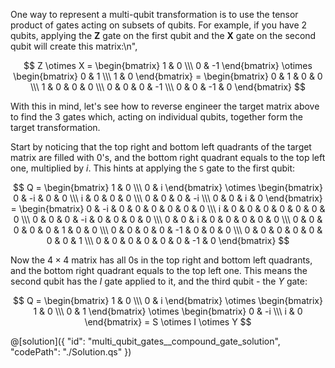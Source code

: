One way to represent a multi-qubit transformation is to use the tensor product of gates acting on subsets of qubits. For example, if you have 2 qubits, applying the **Z** gate on the first qubit and the **X** gate on the second qubit will create this matrix:\n",

$$
Z \otimes X =
\begin{bmatrix} 1 & 0 \\\ 0 & -1 \end{bmatrix} \otimes \begin{bmatrix} 0 & 1 \\\ 1 & 0 \end{bmatrix} =
\begin{bmatrix} 0 & 1 & 0 & 0 \\\ 1 & 0 & 0 & 0 \\\ 0 & 0 & 0 & -1 \\\ 0 & 0 & -1 & 0 \end{bmatrix}
$$

With this in mind, let's see how to reverse engineer the target matrix above to find the 3 gates which, acting on individual qubits, together form the target transformation.

Start by noticing that the top right and bottom left quadrants of the target matrix are filled with $0$'s, and the bottom right quadrant equals to the top left one, multiplied by $i$. This hints at applying the `S` gate to the first qubit:

$$
Q =
\begin{bmatrix} 1 & 0 \\\ 0 & i \end{bmatrix} \otimes
\begin{bmatrix}
    0 & -i & 0 & 0 \\\ 
    i & 0 & 0 & 0  \\\ 
    0 & 0 & 0 & -i \\\ 
    0 & 0 & i & 0 
\end{bmatrix} =
\begin{bmatrix}
    0 & -i & 0 & 0 & 0 & 0 & 0 & 0 \\\ 
    i & 0 & 0 & 0 & 0 & 0 & 0 & 0 \\\ 
    0 & 0 & 0 & -i & 0 & 0 & 0 & 0 \\\ 
    0 & 0 & i & 0 & 0 & 0 & 0 & 0 \\\ 
    0 & 0 & 0 & 0 & 0 & 1 & 0 & 0 \\\ 
    0 & 0 & 0 & 0 & -1 & 0 & 0 & 0 \\\ 
    0 & 0 & 0 & 0 & 0 & 0 & 0 & 1 \\\ 
    0 & 0 & 0 & 0 & 0 & 0 & -1 & 0
\end{bmatrix}
$$

Now the $4 \times 4$ matrix has all $0$s in the top right and bottom left quadrants, and the bottom right quadrant equals to the top left one. This means the second qubit has the $I$ gate applied to it, and the third qubit - the $Y$ gate:

$$
Q =
\begin{bmatrix} 1 & 0 \\\ 0 & i \end{bmatrix} \otimes \begin{bmatrix} 1 & 0 \\\ 0 & 1 \end{bmatrix} \otimes
\begin{bmatrix} 0 & -i \\\ i & 0 \end{bmatrix} = S \otimes I \otimes Y
$$

@[solution]({
    "id": "multi_qubit_gates__compound_gate_solution",
    "codePath": "./Solution.qs"
})
